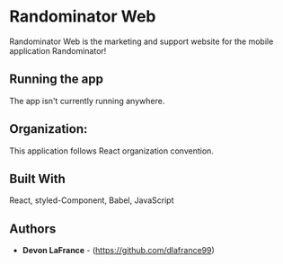 # Randominator Web

Randominator Web is the marketing and support website for the mobile application Randominator!

## Running the app

The app isn't currently running anywhere.

## Organization:

This application follows React organization convention.

## Built With

React, styled-Component, Babel, JavaScript

## Authors

- **Devon LaFrance** - (https://github.com/dlafrance99)
